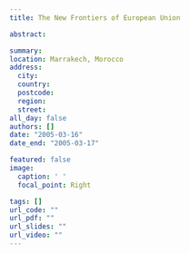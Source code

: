 ```yaml
---
title: The New Frontiers of European Union

abstract:  

summary: 
location: Marrakech, Morocco
address:
  city: 
  country: 
  postcode: 
  region: 
  street: 
all_day: false
authors: []
date: "2005-03-16"
date_end: "2005-03-17"

featured: false
image:
  caption: ' '
  focal_point: Right

tags: []
url_code: ""
url_pdf: ""
url_slides: ""
url_video: ""
---
```



